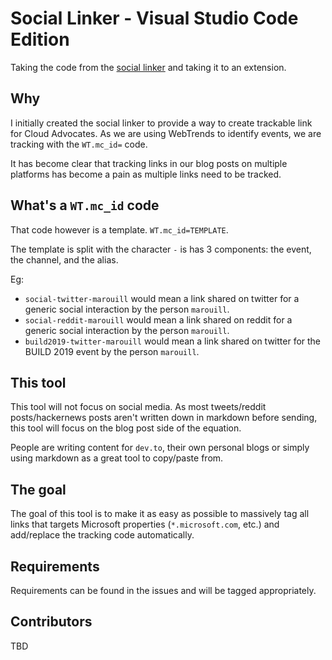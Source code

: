 # Social Linker - Visual Studio Code Edition

Taking the code from the [social linker](https://github.com/MaximRouiller/social-linker) and taking it to an extension.

## Why

I initially created the social linker to provide a way to create trackable link for Cloud Advocates. As we are using WebTrends to identify events, we are tracking with the `WT.mc_id=` code.

It has become clear that tracking links in our blog posts on multiple platforms has become a pain as multiple links need to be tracked. 

## What's a `WT.mc_id` code

That code however is a template. `WT.mc_id=TEMPLATE`.

The template is split with the character `-` is has 3 components: the event, the channel, and the alias. 

Eg:

* `social-twitter-marouill` would mean a link shared on twitter for a generic social interaction by the person `marouill`.
* `social-reddit-marouill` would mean a link shared on reddit for a generic social interaction by the person `marouill`.
* `build2019-twitter-marouill` would mean a link shared on twitter for the BUILD 2019 event by the person `marouill`.

## This tool

This tool will not focus on social media. As most tweets/reddit posts/hackernews posts aren't written down in markdown before sending, this tool will focus on the blog post side of the equation.

People are writing content for `dev.to`, their own personal blogs or simply using markdown as a great tool to copy/paste from.

## The goal

The goal of this tool is to make it as easy as possible to massively tag all links that targets Microsoft properties (`*.microsoft.com`, etc.) and add/replace the tracking code automatically.

## Requirements

Requirements can be found in the issues and will be tagged appropriately.

## Contributors

TBD
